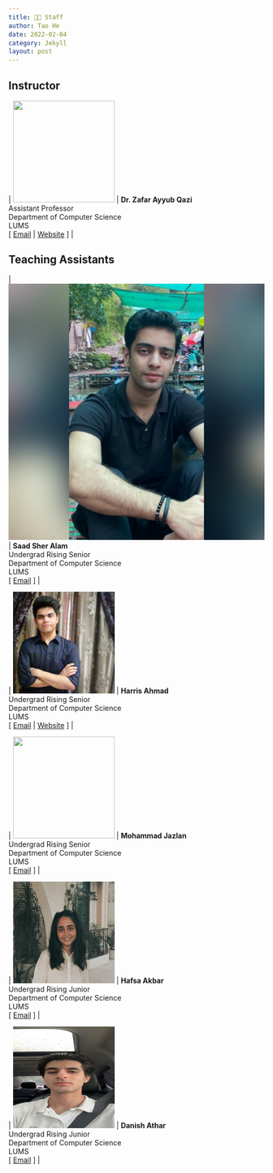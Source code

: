 ```yaml
---
title: 🧑‍🏫 Staff
author: Tao He
date: 2022-02-04
category: Jekyll
layout: post
---
```


## Instructor

<!-- create a nice looking contact card in markdown -->

| <img src="https://web.lums.edu.pk/~zafar/zafar_new.jpg" width="200" height="200" /> | **Dr. Zafar Ayyub Qazi** <br> Assistant Professor <br> Department of Computer Science <br> LUMS <br> [ [Email](mailto:zafar.qazi@lums.edu.pk) \| [Website](https://web.lums.edu.pk/~zafar) ] | 

## Teaching Assistants

| ![Saad's Picture](../assets/saad.jpg "saad s alam") | **Saad Sher Alam** <br> Undergrad Rising Senior <br> Department of Computer Science <br> LUMS <br> [ [Email](mailto:24100161@lums.edu.pk) ] | 

| <img src="../assets/harris.jpg" width="200" height="200" /> | **Harris Ahmad** <br> Undergrad Rising Senior <br> Department of Computer Science <br> LUMS <br> [ [Email](mailto:24100315@lums.edu.pk) \| [Website](https://harris-ahmad.github.io) ] | 

| <img src="" width="200" height="200" /> | **Mohammad Jazlan** <br> Undergrad Rising Senior <br> Department of Computer Science <br> LUMS <br> [ [Email](mailto:24100022@lums.edu.pk)  ] | 

| <img src="../assets/hafsa.jpg" width="200" height="200" /> | **Hafsa Akbar** <br> Undergrad Rising Junior <br> Department of Computer Science <br> LUMS <br> [ [Email](mailto:25100083@lums.edu.pk)  ] | 

| <img src="../assets/danish.jpg" width="200" height="200" /> | **Danish Athar** <br> Undergrad Rising Junior <br> Department of Computer Science <br> LUMS <br> [ [Email](mailto:25100174@lums.edu.pk)  ] | 